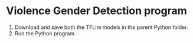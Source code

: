 # Violence Gender Detection program
1. Download and save both the TFLite models in the parent Python folder.
2. Run the Python program. 
